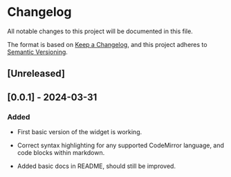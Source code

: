 # Changelog

All notable changes to this project will be documented in this file.

The format is based on [Keep a Changelog](https://keepachangelog.com/en/1.0.0/),
and this project adheres to [Semantic Versioning](https://semver.org/spec/v2.0.0.html).

## [Unreleased]

## [0.0.1] - 2024-03-31

### Added

- First basic version of the widget is working.

- Correct syntax highlighting for any supported CodeMirror language, and code blocks within markdown.

- Added basic docs in README, should still be improved.

